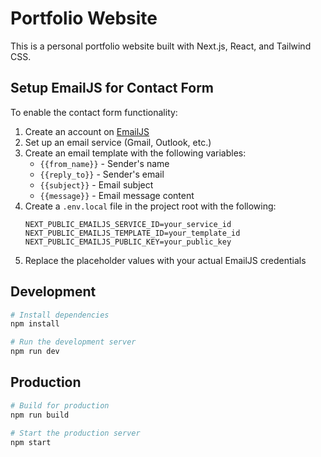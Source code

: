 # Portfolio Website

This is a personal portfolio website built with Next.js, React, and Tailwind CSS.

## Setup EmailJS for Contact Form

To enable the contact form functionality:

1. Create an account on [EmailJS](https://www.emailjs.com/)
2. Set up an email service (Gmail, Outlook, etc.)
3. Create an email template with the following variables:
   - `{{from_name}}` - Sender's name
   - `{{reply_to}}` - Sender's email
   - `{{subject}}` - Email subject
   - `{{message}}` - Email message content
4. Create a `.env.local` file in the project root with the following:
   ```
   NEXT_PUBLIC_EMAILJS_SERVICE_ID=your_service_id
   NEXT_PUBLIC_EMAILJS_TEMPLATE_ID=your_template_id
   NEXT_PUBLIC_EMAILJS_PUBLIC_KEY=your_public_key
   ```
5. Replace the placeholder values with your actual EmailJS credentials

## Development

```bash
# Install dependencies
npm install

# Run the development server
npm run dev
```

## Production

```bash
# Build for production
npm run build

# Start the production server
npm start
```
